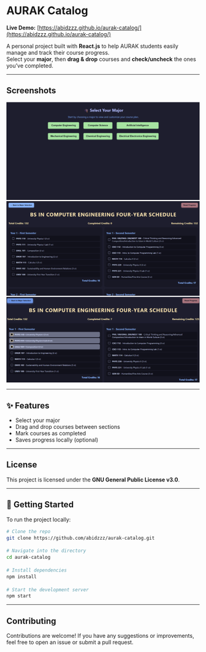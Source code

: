 # AURAK Catalog 

**Live Demo:** [https://abidzzz.github.io/aurak-catalog/](https://abidzzz.github.io/aurak-catalog/)  

A personal project built with **React.js** to help AURAK students easily manage and track their course progress.  
Select your **major**, then **drag & drop** courses and **check/uncheck** the ones you’ve completed.

---
## Screenshots

![screenshot](screenshots/image2.png)
![screenshot](screenshots/image.png)
![screenshot](screenshots/image1.png)

---

## ✨ Features

- Select your major
- Drag and drop courses between sections
- Mark courses as completed
- Saves progress locally (optional)

---
## License

This project is licensed under the **GNU General Public License v3.0**.

---
## 🚀 Getting Started

To run the project locally:

```bash
# Clone the repo
git clone https://github.com/abidzzz/aurak-catalog.git

# Navigate into the directory
cd aurak-catalog

# Install dependencies
npm install

# Start the development server
npm start
```

---
## Contributing

Contributions are welcome! If you have any suggestions or improvements, feel free to open an issue or submit a pull request.